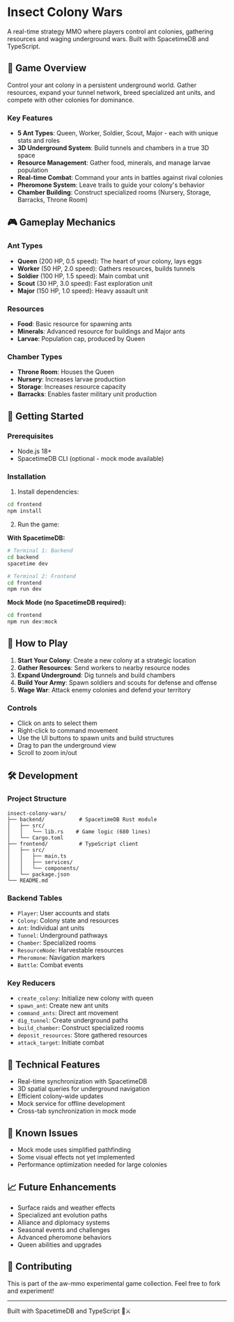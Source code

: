 # Insect Colony Wars

A real-time strategy MMO where players control ant colonies, gathering resources and waging underground wars. Built with SpacetimeDB and TypeScript.

## 🐜 Game Overview

Control your ant colony in a persistent underground world. Gather resources, expand your tunnel network, breed specialized ant units, and compete with other colonies for dominance.

### Key Features
- **5 Ant Types**: Queen, Worker, Soldier, Scout, Major - each with unique stats and roles
- **3D Underground System**: Build tunnels and chambers in a true 3D space
- **Resource Management**: Gather food, minerals, and manage larvae population
- **Real-time Combat**: Command your ants in battles against rival colonies
- **Pheromone System**: Leave trails to guide your colony's behavior
- **Chamber Building**: Construct specialized rooms (Nursery, Storage, Barracks, Throne Room)

## 🎮 Gameplay Mechanics

### Ant Types
- **Queen** (200 HP, 0.5 speed): The heart of your colony, lays eggs
- **Worker** (50 HP, 2.0 speed): Gathers resources, builds tunnels
- **Soldier** (100 HP, 1.5 speed): Main combat unit
- **Scout** (30 HP, 3.0 speed): Fast exploration unit
- **Major** (150 HP, 1.0 speed): Heavy assault unit

### Resources
- **Food**: Basic resource for spawning ants
- **Minerals**: Advanced resource for buildings and Major ants
- **Larvae**: Population cap, produced by Queen

### Chamber Types
- **Throne Room**: Houses the Queen
- **Nursery**: Increases larvae production
- **Storage**: Increases resource capacity
- **Barracks**: Enables faster military unit production

## 🚀 Getting Started

### Prerequisites
- Node.js 18+
- SpacetimeDB CLI (optional - mock mode available)

### Installation

1. Install dependencies:
```bash
cd frontend
npm install
```

2. Run the game:

**With SpacetimeDB:**
```bash
# Terminal 1: Backend
cd backend
spacetime dev

# Terminal 2: Frontend
cd frontend
npm run dev
```

**Mock Mode (no SpacetimeDB required):**
```bash
cd frontend
npm run dev:mock
```

## 🎯 How to Play

1. **Start Your Colony**: Create a new colony at a strategic location
2. **Gather Resources**: Send workers to nearby resource nodes
3. **Expand Underground**: Dig tunnels and build chambers
4. **Build Your Army**: Spawn soldiers and scouts for defense and offense
5. **Wage War**: Attack enemy colonies and defend your territory

### Controls
- Click on ants to select them
- Right-click to command movement
- Use the UI buttons to spawn units and build structures
- Drag to pan the underground view
- Scroll to zoom in/out

## 🛠️ Development

### Project Structure
```
insect-colony-wars/
├── backend/           # SpacetimeDB Rust module
│   ├── src/
│   │   └── lib.rs    # Game logic (680 lines)
│   └── Cargo.toml
├── frontend/          # TypeScript client
│   ├── src/
│   │   ├── main.ts
│   │   ├── services/
│   │   └── components/
│   └── package.json
└── README.md
```

### Backend Tables
- `Player`: User accounts and stats
- `Colony`: Colony state and resources
- `Ant`: Individual ant units
- `Tunnel`: Underground pathways
- `Chamber`: Specialized rooms
- `ResourceNode`: Harvestable resources
- `Pheromone`: Navigation markers
- `Battle`: Combat events

### Key Reducers
- `create_colony`: Initialize new colony with queen
- `spawn_ant`: Create new ant units
- `command_ants`: Direct ant movement
- `dig_tunnel`: Create underground paths
- `build_chamber`: Construct specialized rooms
- `deposit_resources`: Store gathered resources
- `attack_target`: Initiate combat

## 🎨 Technical Features

- Real-time synchronization with SpacetimeDB
- 3D spatial queries for underground navigation
- Efficient colony-wide updates
- Mock service for offline development
- Cross-tab synchronization in mock mode

## 🐛 Known Issues

- Mock mode uses simplified pathfinding
- Some visual effects not yet implemented
- Performance optimization needed for large colonies

## 📈 Future Enhancements

- Surface raids and weather effects
- Specialized ant evolution paths
- Alliance and diplomacy systems
- Seasonal events and challenges
- Advanced pheromone behaviors
- Queen abilities and upgrades

## 🤝 Contributing

This is part of the aw-mmo experimental game collection. Feel free to fork and experiment!

---

Built with SpacetimeDB and TypeScript 🐜⚔️